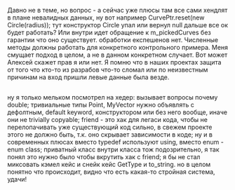 
Давно не в теме, но вопрос - а сейчас уже плюсы там все сами хендлят в плане невалидных данных, ну вот например CurvePtr.reset(new Circle(radius)); тут конструктор Circle упал или вернул null дальше все ок будет работать? Или внутри идет обращение к m_pickedCurves без гарантии что оно существует. обработки експешенов нет.
Численные методы должны работать для конкретного контрольного примера. Меня смущает подход в целом, а не в данном конкретном случает. Вот может Алексей скажет прав я или нет. Я помню что в наших проектах защита от того что кто-то из разрабов что-то сломал или по неизвестным причинам на вход пришли левые данные была везде. 

##

ну я только мельком посмотрел на хедер: вызывает вопросы почему double; тривиальные типы Point, MyVector нужно объявлять с дефолтным, default keyword, конструктором или без него вообще, иначе они не trivially copyable; friend - это хак для легаси кода, чтобы не перелопачивать уже существующий код сильно, в свежем проекте этого не должно быть, т.к. оно скрывает зависимости в коде; ну и в современных плюсах вместо typedef используют using, вместо enum - enum class; приватный класс внутри класса тож подозрительно, я так понял это нужно было чтобы вкрутить хак с friend; я бы не стал миксовать кэмел кейс и снейк кейс GetType и to_string. но в целом понятно что происходит, видно что есть какая-то стройная система, удачи!
